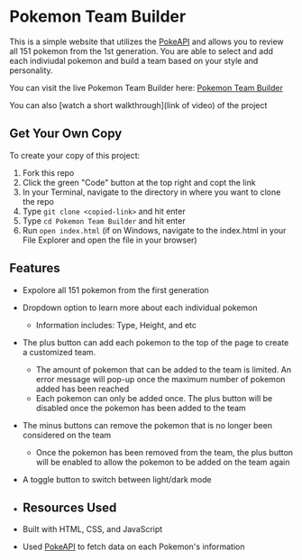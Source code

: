 # Pokemon Team Builder
This is a simple website that utilizes the [PokeAPI](https://pokeapi.co/) and allows you to review all 151 pokemon from the 1st generation. You are able to select and add each indiviudal pokemon and build a team based on your style and personality.

You can visit the live Pokemon Team Builder here: [Pokemon Team Builder](https://jlin100.github.io/phase-1-project/)

You can also [watch a short walkthrough](link of video) of the project 

## Get Your Own Copy
To create your copy of this project:
1. Fork this repo
2. Click the green "Code" button at the top right and copt the link
3. In your Terminal, navigate to the directory in where you want to clone the repo
4. Type `git clone <copied-link>` and hit enter
5. Type `cd Pokemon Team Builder` and hit enter
6. Run `open index.html` (if on Windows, navigate to the index.html in your File Explorer and open the file in your browser)

## Features
* Expolore all 151 pokemon from the first generation
* Dropdown option to learn more about each individual pokemon
  * Information includes: Type, Height, and etc
* The plus button can add each pokemon to the top of the page to create a customized team. 
  * The amount of pokemon that can be added to the team is limited. An error message will pop-up once the maximum number of pokemon added has been reached
  * Each pokemon can only be added once. The plus button will be disabled once the pokemon has been added to the team 
* The minus buttons can remove the pokemon that is no longer been considered on the team
  * Once the pokemon has been removed from the team, the plus button will be enabled to allow the pokemon to be added on the team again
* A toggle button to switch between light/dark mode

* ## Resources Used
* Built with HTML, CSS, and JavaScript
* Used [PokeAPI](https://pokeapi.co/) to fetch data on each Pokemon's information